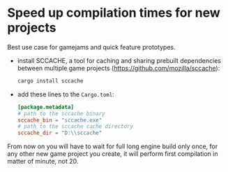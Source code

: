 # Speed up compilation times for new projects

Best use case for gamejams and quick feature prototypes.

- install SCCACHE, a tool for caching and sharing prebuilt dependencies between
  multiple game projects (https://github.com/mozilla/sccache):
  ```bash
  cargo install sccache
  ```
- add these lines to the `Cargo.toml`:
  ```toml
  [package.metadata]
  # path to the sccache binary
  sccache_bin = "sccache.exe"
  # path to the sccache cache directory
  sccache_dir = "D:\\sccache"
  ```

From now on you will have to wait for full long engine build only once, for any
other new game project you create, it will perform first compilation in matter
of minute, not 20.
